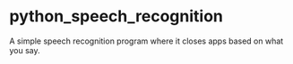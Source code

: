 # python_speech_recognition

A simple speech recognition program where it closes apps based on what you say.
